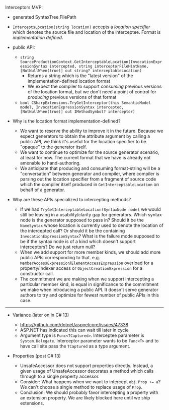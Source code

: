 Interceptors MVP:

- generated SyntaxTree.FilePath
- `InterceptsLocation(string location)` accepts a *location specifier* which denotes the source file and location of the interceptee. Format is *implementation defined*.
- public API:
    - `string SourceProductionContext.GetInterceptableLocation(InvocationExpressionSyntax intercepted, string interceptorFileHintName, [NotNullWhen(true)] out string? interceptableLocation)`
        - Returns a string which is the "latest version" of the implementation-defined location format
        - We expect the compiler to support *consuming* previous versions of the location format, but we don't need a point of control for *producing* previous versions of that format
    - `bool CSharpExtensions.TryGetInterceptor(this SemanticModel model, InvocationExpressionSyntax intercepted, [NotNullWhen(true)] out IMethodSymbol? interceptor)`

- Why is the location format implementation-defined?
    - We want to reserve the ability to improve it in the future. Because we expect generators to obtain the attribute argument by calling a public API, we think it's useful for the location specifier to be "opaque" to the generator itself.
    - We want to continue to optimize for the source generator scenario, at least for now. The current format that we have is already not amenable to hand-authoring.
    - We anticipate that producing and consuming format-string will be a "conversation" between generator and compiler, where compiler is parsing out the location specifier from a fragment of source code which the compiler itself produced in `GetInterceptableLocation` on behalf of a generator.

- Why are these APIs specialized to intercepting methods?
    - If we had `TryGetInterceptableLocation(SyntaxNode node)` we would still be leaving in a usability/clarity gap for generators. Which syntax node is the generator supposed to pass in? Should it be the `NameSyntax` whose location is currently used to denote the location of the intercepted call? Or should it be the containing `InvocationExpressionSyntax`? What is the failure mode supposed to be if the syntax node is of a kind which doesn't support interceptors? Do we just return null?
    - When we add support for more member kinds, we should add more public APIs corresponding to that. e.g. `MemberAccessExpression`/`ElementAccessExpression` overload for a property/indexer access or `ObjectCreationExpression` for a constructor call.
    - The commitment we are making when we support intercepting a particular member kind, is equal in significance to the commitment we make when introducing a public API. It doesn't serve generator authors to try and optimize for fewest number of public APIs in this case.

-----

- Variance (later on in C# 13)
    - https://github.com/dotnet/aspnetcore/issues/47338
    - ASP.NET has indicated this can wait till later in cycle
    - Argument type is `Func<TCaptured>`. Interceptee parameter is `System.Delegate`. Interceptor parameter wants to be `Func<T>` and to have call site pass the `TCaptured` as a type argument.

- Properties (post C# 13)
    - UnsafeAccessor does not support properties directly. Instead, a given usage of UnsafeAccessor decorates a method which calls through to a single property accessor.
    - Consider: What happens when we want to intercept `obj.Prop += a`? We can't choose a single method to replace usage of `Prop`.
    - Conclusion: We should probably favor intercepting a property with an extension property. We are likely blocked here until we ship extensions.